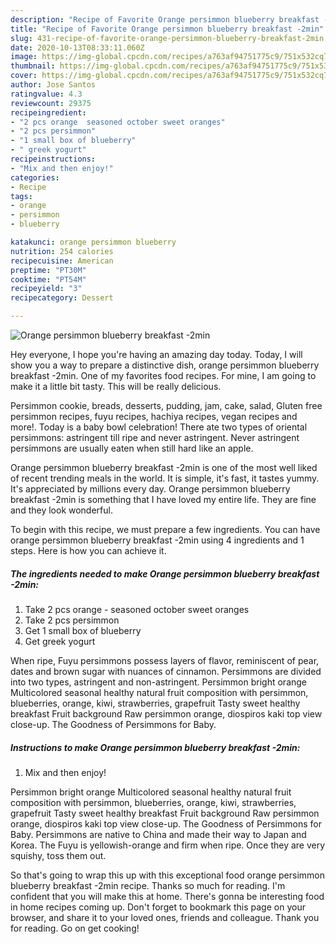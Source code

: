 ```yaml
---
description: "Recipe of Favorite Orange persimmon blueberry breakfast -2min"
title: "Recipe of Favorite Orange persimmon blueberry breakfast -2min"
slug: 431-recipe-of-favorite-orange-persimmon-blueberry-breakfast-2min
date: 2020-10-13T08:33:11.060Z
image: https://img-global.cpcdn.com/recipes/a763af94751775c9/751x532cq70/orange-persimmon-blueberry-breakfast-2min-recipe-main-photo.jpg
thumbnail: https://img-global.cpcdn.com/recipes/a763af94751775c9/751x532cq70/orange-persimmon-blueberry-breakfast-2min-recipe-main-photo.jpg
cover: https://img-global.cpcdn.com/recipes/a763af94751775c9/751x532cq70/orange-persimmon-blueberry-breakfast-2min-recipe-main-photo.jpg
author: Jose Santos
ratingvalue: 4.3
reviewcount: 29375
recipeingredient:
- "2 pcs orange  seasoned october sweet oranges"
- "2 pcs persimmon"
- "1 small box of blueberry"
- " greek yogurt"
recipeinstructions:
- "Mix and then enjoy!"
categories:
- Recipe
tags:
- orange
- persimmon
- blueberry

katakunci: orange persimmon blueberry 
nutrition: 254 calories
recipecuisine: American
preptime: "PT30M"
cooktime: "PT54M"
recipeyield: "3"
recipecategory: Dessert

---
```



![Orange persimmon blueberry breakfast -2min](https://img-global.cpcdn.com/recipes/a763af94751775c9/751x532cq70/orange-persimmon-blueberry-breakfast-2min-recipe-main-photo.jpg)

Hey everyone, I hope you're having an amazing day today. Today, I will show you a way to prepare a distinctive dish, orange persimmon blueberry breakfast -2min. One of my favorites food recipes. For mine, I am going to make it a little bit tasty. This will be really delicious.

Persimmon cookie, breads, desserts, pudding, jam, cake, salad, Gluten free persimmon recipes, fuyu recipes, hachiya recipes, vegan recipes and more!. Today is a baby bowl celebration! There ate two types of oriental persimmons: astringent till ripe and never astringent. Never astringent persimmons are usually eaten when still hard like an apple.

Orange persimmon blueberry breakfast -2min is one of the most well liked of recent trending meals in the world. It is simple, it's fast, it tastes yummy. It's appreciated by millions every day. Orange persimmon blueberry breakfast -2min is something that I have loved my entire life. They are fine and they look wonderful.


To begin with this recipe, we must prepare a few ingredients. You can have orange persimmon blueberry breakfast -2min using 4 ingredients and 1 steps. Here is how you can achieve it.

<!--inarticleads1-->

##### The ingredients needed to make Orange persimmon blueberry breakfast -2min:

1. Take 2 pcs orange - seasoned october sweet oranges
1. Take 2 pcs persimmon
1. Get 1 small box of blueberry
1. Get  greek yogurt


When ripe, Fuyu persimmons possess layers of flavor, reminiscent of pear, dates and brown sugar with nuances of cinnamon. Persimmons are divided into two types, astringent and non-astringent. Persimmon bright orange Multicolored seasonal healthy natural fruit composition with persimmon, blueberries, orange, kiwi, strawberries, grapefruit Tasty sweet healthy breakfast Fruit background Raw persimmon orange, diospiros kaki top view close-up. The Goodness of Persimmons for Baby. 

<!--inarticleads2-->

##### Instructions to make Orange persimmon blueberry breakfast -2min:

1. Mix and then enjoy!


Persimmon bright orange Multicolored seasonal healthy natural fruit composition with persimmon, blueberries, orange, kiwi, strawberries, grapefruit Tasty sweet healthy breakfast Fruit background Raw persimmon orange, diospiros kaki top view close-up. The Goodness of Persimmons for Baby. Persimmons are native to China and made their way to Japan and Korea. The Fuyu is yellowish-orange and firm when ripe. Once they are very squishy, toss them out. 

So that's going to wrap this up with this exceptional food orange persimmon blueberry breakfast -2min recipe. Thanks so much for reading. I'm confident that you will make this at home. There's gonna be interesting food in home recipes coming up. Don't forget to bookmark this page on your browser, and share it to your loved ones, friends and colleague. Thank you for reading. Go on get cooking!
